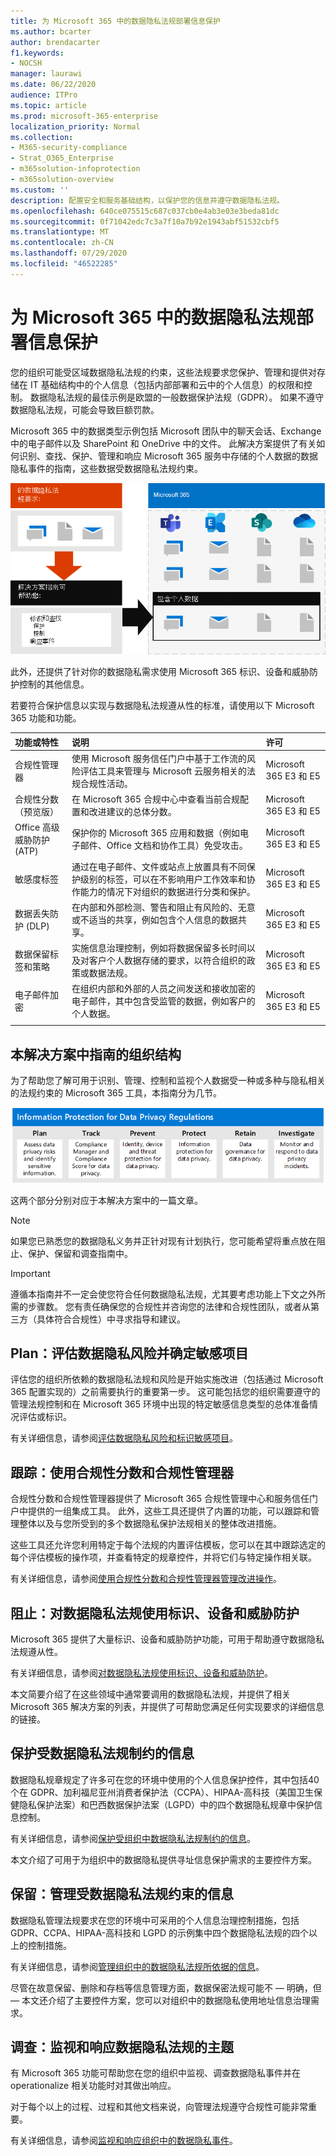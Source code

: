 ```yaml
---
title: 为 Microsoft 365 中的数据隐私法规部署信息保护
ms.author: bcarter
author: brendacarter
f1.keywords:
- NOCSH
manager: laurawi
ms.date: 06/22/2020
audience: ITPro
ms.topic: article
ms.prod: microsoft-365-enterprise
localization_priority: Normal
ms.collection:
- M365-security-compliance
- Strat_O365_Enterprise
- m365solution-infoprotection
- m365solution-overview
ms.custom: ''
description: 配置安全和服务基础结构，以保护您的信息并遵守数据隐私法规。
ms.openlocfilehash: 640ce075515c687c037cb0e4ab3e03e3beda81dc
ms.sourcegitcommit: 0f71042edc7c3a7f10a7b92e1943abf51532cbf5
ms.translationtype: MT
ms.contentlocale: zh-CN
ms.lasthandoff: 07/29/2020
ms.locfileid: "46522285"
---
```

# <a name="deploy-information-protection-for-data-privacy-regulations-with-microsoft-365"></a>为 Microsoft 365 中的数据隐私法规部署信息保护

您的组织可能受区域数据隐私法规的约束，这些法规要求您保护、管理和提供对存储在 IT 基础结构中的个人信息（包括内部部署和云中的个人信息）的权限和控制。 数据隐私法规的最佳示例是欧盟的一般数据保护法规（GDPR）。 如果不遵守数据隐私法规，可能会导致巨额罚款。

Microsoft 365 中的数据类型示例包括 Microsoft 团队中的聊天会话、Exchange 中的电子邮件以及 SharePoint 和 OneDrive 中的文件。 此解决方案提供了有关如何识别、查找、保护、管理和响应 Microsoft 365 服务中存储的个人数据的数据隐私事件的指南，这些数据受数据隐私法规约束。

![为数据隐私法规部署信息保护](../media/information-protection-deploy/information-protection-deploy-big-picture.png)

此外，还提供了针对你的数据隐私需求使用 Microsoft 365 标识、设备和威胁防护控制的其他信息。 

若要符合保护信息以实现与数据隐私法规遵从性的标准，请使用以下 Microsoft 365 功能和功能。

| 功能或特性 | 说明 | 许可 |
|:-------|:-----|:-------|
| 合规性管理器 | 使用 Microsoft 服务信任门户中基于工作流的风险评估工具来管理与 Microsoft 云服务相关的法规合规性活动。 | Microsoft 365 E3 和 E5 |
| 合规性分数（预览版） | 在 Microsoft 365 合规中心中查看当前合规配置和改进建议的总体分数。 | Microsoft 365 E3 和 E5 |
| Office 高级威胁防护 (ATP) | 保护你的 Microsoft 365 应用和数据（例如电子邮件、Office 文档和协作工具）免受攻击。 | Microsoft 365 E3 和 E5 | 
| 敏感度标签 | 通过在电子邮件、文件或站点上放置具有不同保护级别的标签，可以在不影响用户工作效率和协作能力的情况下对组织的数据进行分类和保护。 | Microsoft 365 E3 和 E5 |
| 数据丢失防护 (DLP) | 在内部和外部检测、警告和阻止有风险的、无意或不适当的共享，例如包含个人信息的数据共享。 | Microsoft 365 E3 和 E5 | 
| 数据保留标签和策略 | 实施信息治理控制，例如将数据保留多长时间以及对客户个人数据存储的要求，以符合组织的政策或数据法规。 | Microsoft 365 E3 和 E5 |
| 电子邮件加密 | 在组织内部和外部的人员之间发送和接收加密的电子邮件，其中包含受监管的数据，例如客户的个人数据。 | Microsoft 365 E3 和 E5 |
||||

## <a name="organization-of-the-guidance-in-this-solution"></a>本解决方案中指南的组织结构

为了帮助您了解可用于识别、管理、控制和监视个人数据受一种或多种与隐私相关的法规约束的 Microsoft 365 工具，本指南分为几节。
 
![为数据隐私法规部署信息保护](../media/information-protection-deploy/information-protection-deploy-grid.png)

这两个部分分别对应于本解决方案中的一篇文章。

>[!Note]
>如果您已熟悉您的数据隐私义务并正针对现有计划执行，您可能希望将重点放在阻止、保护、保留和调查指南中。

>[!Important]
>遵循本指南并不一定会使您符合任何数据隐私法规，尤其要考虑功能上下文之外所需的步骤数。 您有责任确保您的合规性并咨询您的法律和合规性团队，或者从第三方（具体符合合规性）中寻求指导和建议。
>

## <a name="plan-assess-data-privacy-risks-and-identify-sensitive-items"></a>Plan：评估数据隐私风险并确定敏感项目 

评估您的组织所依赖的数据隐私法规和风险是开始实施改进（包括通过 Microsoft 365 配置实现的）之前需要执行的重要第一步。 这可能包括您的组织需要遵守的管理法规控制和在 Microsoft 365 环境中出现的特定敏感信息类型的总体准备情况评估或标识。

有关详细信息，请参阅[评估数据隐私风险和标识敏感项目](information-protection-deploy-assess.md)。

## <a name="track-use-compliance-score-and-compliance-manager"></a>跟踪：使用合规性分数和合规性管理器 

合规性分数和合规性管理器提供了 Microsoft 365 合规性管理中心和服务信任门户中提供的一组集成工具。 此外，这些工具还提供了内置的功能，可以跟踪和管理整体以及与您所受到的多个数据隐私保护法规相关的整体改进措施。

这些工具还允许您利用特定于每个法规的内置评估模板，您可以在其中跟踪选定的每个评估模板的操作项，并查看特定的规章控件，并将它们与特定操作相关联。

有关详细信息，请参阅[使用合规性分数和合规性管理器管理改进操作](information-protection-deploy-compliance.md)。

## <a name="prevent-use-identity-device-and-threat-protection-for-data-privacy-regulation"></a>阻止：对数据隐私法规使用标识、设备和威胁防护

Microsoft 365 提供了大量标识、设备和威胁防护功能，可用于帮助遵守数据隐私法规遵从性。 

有关详细信息，请参阅[对数据隐私法规使用标识、设备和威胁防护](information-protection-deploy-identity-device-threat.md)。

本文简要介绍了在这些领域中通常要调用的数据隐私法规，并提供了相关 Microsoft 365 解决方案的列表，并提供了可帮助您满足任何实现要求的详细信息的链接。 

## <a name="protect-information-subject-to-data-privacy-regulation"></a>保护受数据隐私法规制约的信息

数据隐私规章规定了许多可在您的环境中使用的个人信息保护控件，其中包括40个在 GDPR、加利福尼亚州消费者保护法（CCPA）、HIPAA-高科技（美国卫生保健隐私保护法案）和巴西数据保护法案（LGPD）中的四个数据隐私规章中保护信息控制。

有关详细信息，请参阅[保护受组织中数据隐私法规制约的信息](information-protection-deploy-protect-information.md)。

本文介绍了可用于为组织中的数据隐私提供寻址信息保护需求的主要控件方案。

## <a name="retain-govern-information-subject-to-data-privacy-regulation"></a>保留：管理受数据隐私法规约束的信息

数据隐私管理法规要求在您的环境中可采用的个人信息治理控制措施，包括 GDPR、CCPA、HIPAA-高科技和 LGPD 的示例集中四个数据隐私法规的四个以上的控制措施。

有关详细信息，请参阅[管理组织中的数据隐私法规所依据的信息](information-protection-deploy-govern.md)。

尽管在故意保留、删除和存档等信息管理方面，数据保密法规可能不 &mdash; 明确，但 &mdash; 本文还介绍了主要控件方案，您可以对组织中的数据隐私使用地址信息治理需求。

## <a name="investigate-monitor-and-respond-subject-to-data-privacy-regulation"></a>调查：监视和响应数据隐私法规的主题

有 Microsoft 365 功能可帮助您在您的组织中监视、调查数据隐私事件并在 operationalize 相关功能时对其做出响应。 

对于每个以上的过程、过程和其他文档来说，向管理法规遵守合规性可能非常重要。

有关详细信息，请参阅[监视和响应组织中的数据隐私事件](information-protection-deploy-monitor-respond.md)。
